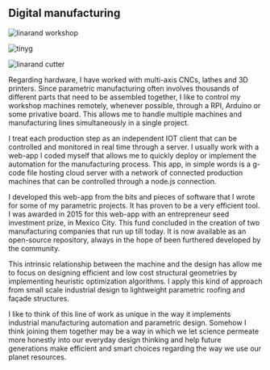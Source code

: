 ## Digital manufacturing

![linarand workshop](https://lh3.googleusercontent.com/pw/ACtC-3fNbETKPcHTkbxP3YIp5dbaOnkT3yce93zDDydRiEy7Z20kZavOt_E7uORxJFd74DmKfZ8rwdBUIMvPcZnTykgzUXDhIlz0kptEFQc6HXHCG22s75OOSavJtrO7L0wylpVkxNCkP8YdBNJZLFb4KCzcBw=w1920-h342-no?authuser=1)

![tinyg](https://lh3.googleusercontent.com/pw/ACtC-3cTbt_TcPtjLkydxJdvO2QSu3z14hnx4d6pR78ULV9JTDV8epQIr6QMR8kfOcMTUzyFga1sBGsDle35gtovp05DOvmZ7W1pgwFp0o0_quC3Rdu6h1Gz8WUZAzEcgj3TjsuAh2K0cn4ld2ErKQ_-tf-Bqg=w2205-h1240-no?authuser=1)

![linarand cutter](https://lh3.googleusercontent.com/pw/ACtC-3ff8CA_GWs84qpKg9WQGT7CYciUEz3TaHO3RRSKU-7oGHBC4_s4KWzqYjtpJpXydvH0nfaWnhqY_WNDTp6wKUT-qRaVpC96UGCeSlKs2xlBUjyetNtFyjNxuxhjxrFFSpmA7XuzD8HierJ5tLXxS5tHZw=w1430-h953-no?authuser=1)

Regarding hardware, I have worked with multi-axis CNCs, lathes and 3D printers. Since parametric manufacturing often involves thousands of different parts that need to be assembled together, I like to control my workshop machines remotely, whenever possible, through a RPI, Arduino or some privative board. This allows me to handle multiple machines and manufacturing lines simultaneously in a single project.

I treat each production step as an independent IOT client that can be controlled and monitored in real time through a server. I usually work with a web-app I coded myself that allows me to quickly deploy or implement the automation for the manufacturing process. This app, in simple words is a g-code file hosting cloud server with a network of connected production machines that can be controlled through a node.js connection.

I developed this web-app from the bits and pieces of software that I wrote for some of my parametric projects. It has proven to be a very efficient tool. I was awarded in 2015 for this web-app with an entrepreneur seed investment prize, in Mexico City. This fund concluded in the creation of two manufacturing companies that run up till today. It is now available as an open-source repository, always in the hope of been furthered developed by the community.

This intrinsic relationship between the machine and the design has allow me to focus on designing efficient and low cost structural geometries by implementing heuristic optimization algorithms. I apply this kind of approach from small scale industrial design to lightweight parametric roofing and façade structures.

I like to think of this line of work as unique in the way it implements industrial manufacturing automation and parametric design. Somehow I think joining them together may be a way in which we let science permeate more honestly into our everyday design thinking and help future generations make efficient and smart choices regarding the way we use our planet resources.
